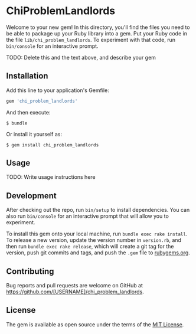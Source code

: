# ChiProblemLandlords

Welcome to your new gem! In this directory, you'll find the files you need to be able to package up your Ruby library into a gem. Put your Ruby code in the file `lib/chi_problem_landlords`. To experiment with that code, run `bin/console` for an interactive prompt.

TODO: Delete this and the text above, and describe your gem

## Installation

Add this line to your application's Gemfile:

```ruby
gem 'chi_problem_landlords'
```

And then execute:

    $ bundle

Or install it yourself as:

    $ gem install chi_problem_landlords

## Usage

TODO: Write usage instructions here

## Development

After checking out the repo, run `bin/setup` to install dependencies. You can also run `bin/console` for an interactive prompt that will allow you to experiment.

To install this gem onto your local machine, run `bundle exec rake install`. To release a new version, update the version number in `version.rb`, and then run `bundle exec rake release`, which will create a git tag for the version, push git commits and tags, and push the `.gem` file to [rubygems.org](https://rubygems.org).

## Contributing

Bug reports and pull requests are welcome on GitHub at https://github.com/[USERNAME]/chi_problem_landlords.


## License

The gem is available as open source under the terms of the [MIT License](http://opensource.org/licenses/MIT).

